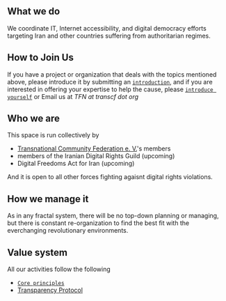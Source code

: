 ## What we do  
We coordinate IT, Internet accessibility, and digital democracy efforts targeting Iran and other countries suffering from authoritarian regimes.

## How to Join Us
If you have a project or organization that deals with the topics mentioned above, please introduce it by submitting an [`introduction`](https://github.com/tcfev/task-force-nika/issues/new?assignees=&labels=Introduction&template=intorduce-your-organization-project.md&title=Project%2FOrganization+Introduction), and if you are interested in offering your expertise to help the cause, please [`introduce yourself`](https://github.com/tcfev/task-force-nika/discussions/2) or Email us at *TFN at transcf dot org*

## Who we are
This space is run collectively by 
- [Transnational Community Federation e. V.](https://transcf.org)'s members
- members of the Iranian Digital Rights Guild (upcoming)
- Digital Freedoms Act for Iran (upcoming)  

And it is open to all other forces fighting agaisnt digital rights violations.


## How we manage it
As in any fractal system, there will be no top-down planning or managing, but there is constant re-organization to find the best fit with the everchanging revolutionary environments.


## Value system
All our activities follow the following 

- [`Core principles`](../assets/official-docs)
- [Transparency Protocol](https://github.com/tcfev/task-force-nika/blob/main/assets/Protocols/transparency-protocol.md) 